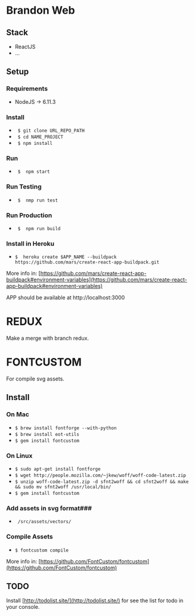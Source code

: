 # Brandon Web #

## Stack
* ReactJS
* ...

## Setup ##
### Requirements ###
* NodeJS -> 6.11.3

### Install ###
* ` $ git clone URL_REPO_PATH`
* ` $ cd NAME_PROJECT`
* ` $ npm install`

### Run ###
* ` $  npm start`

### Run Testing ###
* ` $  nmp run test`

### Run Production ###
* ` $  npm run build`

### Install in Heroku ###
* ` $  heroku create $APP_NAME --buildpack https://github.com/mars/create-react-app-buildpack.git `

More info in: [https://github.com/mars/create-react-app-buildpack#environment-variables](https://github.com/mars/create-react-app-buildpack#environment-variables)

APP should be available at http://localhost:3000

# REDUX #

Make a merge with branch redux.

# FONTCUSTOM #
For compile svg assets.

## Install ##
### On Mac ###
* `$ brew install fontforge --with-python`
* `$ brew install eot-utils`
* `$ gem install fontcustom`

### On Linux ###
* `$ sudo apt-get install fontforge`
* `$ wget http://people.mozilla.com/~jkew/woff/woff-code-latest.zip`
* `$ unzip woff-code-latest.zip -d sfnt2woff && cd sfnt2woff && make && sudo mv sfnt2woff /usr/local/bin/`
* `$ gem install fontcustom `

### Add assets in svg format###
* ` /src/assets/vectors/`

### Compile Assets ###
* `$ fontcustom compile`

More info in: [https://github.com/FontCustom/fontcustom](https://github.com/FontCustom/fontcustom)

## TODO ##
Install [http://todolist.site/](http://todolist.site/) for see the list for todo in your console.